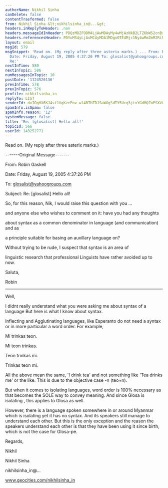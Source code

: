 ```yaml
---
authorName: Nikhil Sinha
canDelete: false
contentTrasformed: false
from: Nikhil Sinha &lt;nikhilsinha_in@...&gt;
headers.inReplyToHeader: .nan
headers.messageIdInHeader: PDQzMDZFODM4LjAwMDAyMy4wMjAzNkB2LTZ6bW52cnBxdzJjYnk+
headers.referencesHeader: PDYuMS4yLjAuMC4yMDA1MDgxOTE4Mjc1Ny4wMmZmM2RiMEBwby5wYWNpZmljLm5ldC5hdT4=
layout: email
msgId: 579
msgSnippet: 'Read on. (My reply after three asterix marks.) ... From: Robin Gaskell
  Date: Friday, August 19, 2005 4:37:26 PM To: glosalist@yahoogroups.com Subject:
  Re:'
nextInTime: 580
nextInTopic: 586
numMessagesInTopic: 10
postDate: '1124526136'
prevInTime: 578
prevInTopic: 576
profile: nikhilsinha_in
replyTo: LIST
senderId: dxIOgHX6KJ4sf1VgKzrPov_wl4RTHZDJSaWOgSdTY5Ucq3jtxYGdMQZoPSXVGV2-uTmHKy7PZnQ2-bqlL6j8b94qoR1mMpzGIxdkYnTCQXI
spamInfo.isSpam: false
spamInfo.reason: '12'
systemMessage: false
title: 'Re: [glosalist] Hello all!'
topicId: 566
userId: 143252771
---
```


Read on. (My reply after three asterix marks.)

-------Original Message-------



From: Robin Gaskell

Date: Friday, August 19, 2005 4:37:26 PM

To: glosalist@yahoogroups.com

Subject: Re: [glosalist] Hello all!



So, for this reason, Nik, I would raise this question with you ...

and anyone else who wishes to comment on it: have you had any thoughts

about syntax as a common denominator in language (and communication) and as

a principle suitable for basing an auxillary language on?



Without trying to be rude, I suspect that syntax is an area of

linguistic research that professional Linguists have rather avoided up to
now.



Saluta,



Robin



****

Well,

I didnt really understand what you were asking me about syntax of a language
 But here is what I know about syntax.

Inflecting and Agglutinating languages, like Esperanto do not need a syntax
or in more particular a word order. For example,

Mi trinkas teon.

Mi teon trinkas.

Teon trinkas mi.

Trinkas teon mi.

All the above mean the same, 'I drink tea' and not something like 'Tea
drinks me' or the like. This is due to the objective case -n (teo+n).

But when it comes to isolating languages, word order is 100% necessary as
that becomes the SOLE way to convey meaning. And since Glosa is isolating ,
this applies to Glosa as well.

However, there is a language spoken somewhere in or around Myanmar which is
isolating yet it has no syntax. And its speakers still manage to understand
each other. But this is the only exception and the reason the speakers
understand each other is that they have been using it since birth, which is
not the case for Glosa-pe.



Regards,

Nikhil





Nikhil Sinha

nikhilsinha_in@...

www.geocities.com/nikhilsinha_in

